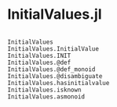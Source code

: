 # InitialValues.jl

```@index
```

```@docs
InitialValues
InitialValues.InitialValue
InitialValues.INIT
InitialValues.@def
InitialValues.@def_monoid
InitialValues.@disambiguate
InitialValues.hasinitialvalue
InitialValues.isknown
InitialValues.asmonoid
```
